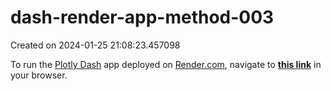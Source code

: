 # dash-render-app-method-003

Created on 2024-01-25 21:08:23.457098

To run the [Plotly Dash](https://plotly.com/dash/) app deployed on [Render.com](https://render.com/), navigate to [**this link**](https://cocoa-hotdog-investigator-df9b.onrender.com/) in your browser.
